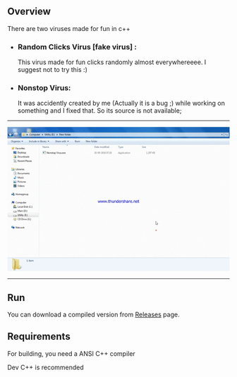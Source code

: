 ## Overview
There are two viruses made for fun in c++

- ### Random Clicks Virus [fake virus] : 
  This virus made for fun clicks randomly almost everywhereeee. 
  I suggest not to try this :)

- ### Nonstop Virus: 
  It was accidently created by me (Actually it is a bug ;) while working on something and I fixed that. So its source is not available;
  
----------------------------------------------------------------------------------

![nonstop-virus-gif](/nonstop-virus.gif)

----------------------------------------------------------------------------------

## Run

You can download a compiled version from [Releases](/../../releases) page.


## Requirements

For building, you need a ANSI C++ compiler

Dev C++ is recommended
